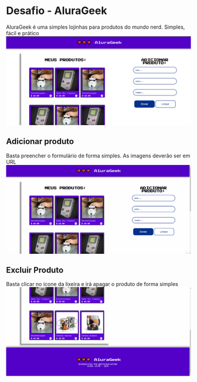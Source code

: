 # Desafio -  AluraGeek
AluraGeek é uma simples lojinhas para produtos do mundo nerd. Simples, fácil e prático
![alt text](docs/print1.png)
## Adicionar produto
Basta preencher o formulário de forma simples. As imagens deverão ser em URL
![alt text](docs/demonstracao1.gif)
## Excluir Produto
Basta clicar no icone da lixeira e irá apagar o produto de forma simples
![alt text](docs/demonstracao2.gif)
